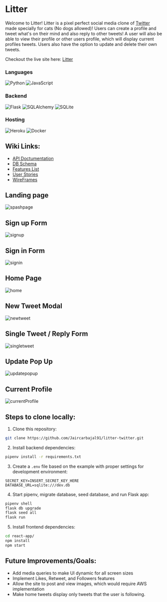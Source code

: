 # Litter

Welcome to Litter! Litter is a pixel perfect social media clone of [Twitter](https://twitter.com/) made specially for cats (No dogs allowed)! Users can create a profile and tweet what's on their mind and also reply to other tweets! A user will also be able to view their profile or other users profile, which will display current profiles tweets. Users also have the option to update and delete their own tweets.

Checkout the live site here: [Litter](https://litter-twitter.herokuapp.com/)


### Languages
![Python](https://img.shields.io/badge/python-3670A0?style=for-the-badge&logo=python&logoColor=ffdd54) ![JavaScript](https://img.shields.io/badge/javascript-%23323330.svg?style=for-the-badge&logo=javascript&logoColor=%23F7DF1E)

### Backend
![Flask](https://img.shields.io/badge/flask-%23000.svg?style=for-the-badge&logo=flask&logoColor=white) ![SQLAlchemy](https://img.shields.io/badge/SQLAlchemy-100000?style=for-the-badge&logo=sql&logoColor=BA1212&labelColor=AD0000&color=A90000) ![SQLite](https://img.shields.io/badge/sqlite-%2307405e.svg?style=for-the-badge&logo=sqlite&logoColor=white)

### Hosting
![Heroku](https://img.shields.io/badge/heroku-%23430098.svg?style=for-the-badge&logo=heroku&logoColor=white) ![Docker](https://img.shields.io/badge/docker-%230db7ed.svg?style=for-the-badge&logo=docker&logoColor=white)



## Wiki Links:

- [API Doctumentation](https://github.com/Jaircarbajal91/litter-twitter/wiki/API-Documentation)
- [DB Schema](https://github.com/Jaircarbajal91/litter-twitter/wiki/DB-Schema)
- [Features List](https://github.com/Jaircarbajal91/litter-twitter/wiki/Features)
- [User Stories](https://github.com/Jaircarbajal91/litter-twitter/wiki/User-Stories)
- [WireFrames](https://github.com/Jaircarbajal91/litter-twitter/wiki/Wireframes)



## Landing page
![spashpage](./react-app/src/assets/images/splashpage.png)

## Sign up Form
![signup](./react-app/src/assets/images/signup.png)

## Sign in Form
![signin](./react-app/src/assets/images/signin.png)

## Home Page
![home](./react-app/src/assets/images/homepage.png)

## New Tweet Modal
![newtweet](./react-app/src/assets/images/newtweetform.png)

## Single Tweet / Reply Form
![singletweet](./react-app/src/assets/images/singletweet.png)

## Update Pop Up
![updatepopup](./react-app/src/assets/images/updateComment.png)

## Current Profile
![currentProfile](./react-app/src/assets/images/currentProfile.png)

## Steps to clone locally:
1. Clone this repository:
```bash
git clone https://github.com/Jaircarbajal91/litter-twitter.git
```

2. Install backend dependencies:

```bash
pipenv install -r requirements.txt
```

3. Create a `.env` file based on the example with proper settings for development environment:
```
SECRET_KEY=INSERT_SECRET_KEY_HERE
DATABASE_URL=sqlite:///dev.db
```

4. Start pipenv, migrate database, seed database, and run Flask app:

```bash
pipenv shell
flask db upgrade
flask seed all
flask run
```

5. Install frontend dependencies:

```bash
cd react-app/
npm install
npm start
```


## Future Improvements/Goals:
- Add media queries to make UI dynamic for all screen sizes
- Implement Likes, Retweet, and Followers features
- Allow the site to post and view images, which would require AWS implementation
- Make home tweets display only tweets that the user is following.
